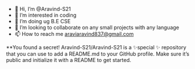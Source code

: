 - 👋 Hi, I’m @Aravind-S21
- 👀 I’m interested in coding
- 🌱 I’m doing ug B.E CSE
- 💞️ I’m looking to collaborate on any small projects with any language
- 📫 How to reach me araviaravind837@gmail.com


**You found a secret! Aravind-S21/Aravind-S21 is a ✨special ✨ repository that you can use to add a README.md to your GitHub profile. Make sure it’s public and initialize it with a README to get started.
